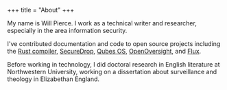 +++
title = "About"
+++

My name is Will Pierce.
I work as a technical writer and researcher, especially in the area information security.

I've contributed documentation and code to open source projects including
the [Rust compiler](https://github.com/rust-lang/rust),
[SecureDrop](https://securedrop.org),
[Qubes OS](https://qubes-os.org),
[OpenOversight](https://OpenOversight.com), and
[Flux](https://github.com/influxdata/flux).

Before working in technology,
I did doctoral research in English literature at Northwestern University,
working on a dissertation about surveillance and theology in Elizabethan England.
